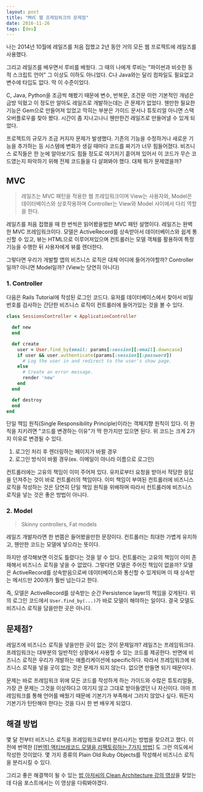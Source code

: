 ```yaml
---
layout: post
title: "MVC 웹 프레임워크의 문제점"
date: 2016-11-26
tags: [dev]
---
```


나는 2014년 10월에 레일즈를 처음 접했고 2년 동안 거의 모든 웹 프로젝트에 레일즈를 사용했다.

그리고 레일즈를 배우면서 루비를 배웠다. 그 때의 나에게 루비는 "파이썬과 비슷한 동적 스크립트 언어" 그 이상도 이하도 아니었다.
C나 Java와는 달리 컴파일도 필요없고 변수에 타입도 없다. 딱 이 수준이었다.

C, Java, Python을 조금씩 해봤기 때문에 변수, 반복문, 조건문 이런 기본적인 개념은 금방 익혔고
이 정도만 알아도 레일즈로 개발하는데는 큰 문제가 없었다.
웬만한 필요한 기능은 Gem으로 만들어져 있었고 막히는 부분은 가이드 문서나 튜토리얼 아니면 스택오버플로우를 찾아 봤다.
시간이 좀 지나고나니 웬만한건 레일즈로 만들어낼 수 있게 되었다.

프로젝트의 규모가 조금 커지자 문제가 발생했다. 기존의 기능을 수정하거나 새로운 기능을 추가하는 등 시스템에 변화가 생길 때마다
코드를 짜기가 너무 힘들어졌다. 비즈니스 로직들은 한 눈에 알아보기도 힘들 정도로 여기저기 흩어져 있어서
이 코드가 무슨 코드였는지 파악하기 위해 전체 코드들을 다 살펴봐야 했다.
대체 뭐가 문제였을까?

## MVC

> 레일즈는 MVC 패턴을 적용한 웹 프레임워크이며 View는 사용자와, Model은 데이터베이스와 상호작용하며 Controller는 View와 Model 사이에서 다리 역할을 한다.

레일즈를 처음 접했을 때 한 번씩은 읽어봤을법한 MVC 패턴 설명이다. 레일즈는 완벽한 MVC 프레임워크이다.
모델은 ActiveRecord를 상속받아서 데이터베이스와 쉽게 통신할 수 있고, 뷰는 HTML으로 이루어져있으며
컨트롤러는 모델 객체를 활용하여 특정 기능을 수행한 뒤 사용자에게 뷰를 렌더한다.

그렇다면 우리가 개발할 앱의 비즈니스 로직은 대체 어디에 들어가야할까?
Controller일까? 아니면 Model일까? (View는 당연히 아니다)

### 1. Controller

다음은 Rails Tutorial에 작성된 로그인 코드다.
유저를 데이터베이스에서 찾아서 비밀번호를 검사하는 간단한 비즈니스 로직이 컨트롤러에 들어가있는 것을 볼 수 있다.

```ruby
class SessionsController < ApplicationController

  def new
  end

  def create
    user = User.find_by(email: params[:session][:email].downcase)
    if user && user.authenticate(params[:session][:password])
      # Log the user in and redirect to the user's show page.
    else
      # Create an error message.
      render 'new'
    end
  end

  def destroy
  end
end
```

단일 책임 원칙(Single Responsibility Principle)이라는 객체지향 원칙이 있다.
이 원칙을 지키려면 "코드를 변경하는 이유"가 딱 한가지만 있으면 된다.
위 코드는 크게 2가지 이유로 변경될 수 있다.

1. 로그인 처리 후 렌더링하는 페이지가 바뀔 경우
2. 로그인 방식이 바뀔 경우(ex. 이메일이 아니라 이름으로 로그인)

컨트롤러에는 고유의 책임이 이미 주어져 있다.
유저로부터 요청을 받아서 적당한 응답을 던져주는 것이 바로 컨트롤러의 책임이다.
이미 책임이 부여된 컨트롤러에 비즈니스 로직을 작성하는 것은
당연히 단일 책임 원칙을 위배하며 따라서 컨트롤러에 비즈니스 로직을 넣는 것은 좋은 방법이 아니다.

### 2. Model

> Skinny controllers, Fat models

레일즈 개발자라면 한 번쯤은 들어봤을만한 문장이다.
컨트롤러는 최대한 가볍게 유지하고, 웬만한 코드는 모델에 넣으라는 뜻이다.

하지만 생각해보면 이것도 틀렸다는 것을 알 수 있다.
컨트롤러는 고유의 책임이 이미 존재해서 비즈니스 로직을 넣을 수 없었다.
그렇다면 모델은 주어진 책임이 없을까?
모델은 ActiveRecord를 상속받음으로써 데이터베이스와 통신할 수 있게되며
이 때 상속받는 메서드만 200개가 훨씬 넘는다고 한다.

즉, 모델은 ActiveRecord를 상속받는 순간 Persistence layer의 책임을 갖게된다.
위의 로그인 코드에서 `User.find_by(...)`가 바로 모델이 해야하는 일이다.
결국 모델도 비즈니스 로직을 담을만한 곳은 아니다.

## 문제점?

레일즈에 비즈니스 로직을 넣을만한 곳이 없는 것이 문제일까?
레일즈는 프레임워크다. 프레임워크는 대부분의 일반적인 상황에서 사용할 수 있는 코드를 제공한다.
반면에 비즈니스 로직은 우리가 개발하는 애플리케이션에 specific하다.
따라서 프레임워크에 비즈니스 로직을 넣을 곳이 없는 것은 문제가 되지 않는다.
없으면 만들면 되기 때문이다.

문제는 바로 프레임워크 위에 모든 코드를 작성하게 하는 가이드와 수많은 튜토리얼들,
가장 큰 문제는 그것을 이상하다고 여기지 않고 그대로 받아들였던 나 자신이다.
아마 프레임워크를 통해 언어를 배웠기 때문에 기본기가 부족해서 그러지 않았나 싶다.
뭐든지 기본기가 탄탄해야 한다는 것을 다시 한 번 배우게 되었다.

## 해결 방법

몇 달 전부터 비즈니스 로직을 프레임워크로부터 분리시키는 방법을 찾으려고 했다.
이전에 번역한 [[[번역] 액티브레코드 모델을 리팩토링하는 7가지 방법](https://bluesh55.github.io/2016/09/28/refactor-fat-active-record-model/)]
도 그런 의도에서 작성한 것이었다.
몇 가지 종류의 Plain Old Ruby Objects를 작성해서 비즈니스 로직을 분리시킬 수 있다.

그리고 좋은 해결책이 될 수 있는 [밥 아저씨의 Clean Architecture 강의 영상](https://www.youtube.com/watch?v=o_TH-Y78tt4)을 찾았는데
다음 포스트에서는 이 영상을 다뤄봐야겠다.


